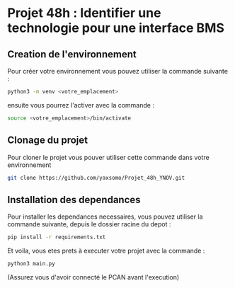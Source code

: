 # Projet 48h : Identifier une technologie pour une interface BMS


## Creation de l'environnement

Pour créer votre environnement vous pouvez utiliser la commande suivante : 

```bash
python3 -m venv <votre_emplacement>
```
ensuite vous pourrez l'activer avec la commande :

```bash
source <votre_emplacement>/bin/activate
```

## Clonage du projet


Pour cloner le projet vous pouver utiliser cette commande dans votre environnement

```bash
git clone https://github.com/yaxsomo/Projet_48h_YNOV.git
```

## Installation des dependances

Pour installer les dependances necessaires, vous pouvez utiliser la commande suivante, depuis le dossier racine du depot :

```bash
pip install -r requirements.txt
```

Et voila, vous etes prets à executer votre projet avec la commande : 


```bash
python3 main.py
```

(Assurez vous d'avoir connecté le PCAN avant l'execution)